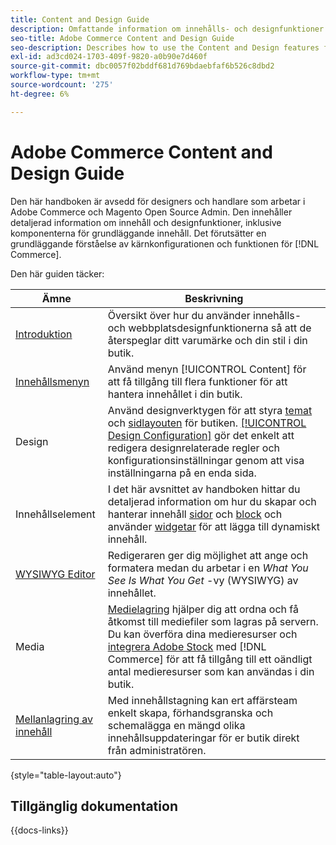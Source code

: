 ```yaml
---
title: Content and Design Guide
description: Omfattande information om innehålls- och designfunktioner för Adobe Commerce- och Magento Open Source-administratörer samt e-handelsansvariga.
seo-title: Adobe Commerce Content and Design Guide
seo-description: Describes how to use the Content and Design features for Adobe Commerce and Magento Open Source.
exl-id: ad3cd024-1703-409f-9820-a0b90e7d460f
source-git-commit: dbc0057f02bddf681d769bdaebfaf6b526c8dbd2
workflow-type: tm+mt
source-wordcount: '275'
ht-degree: 6%

---
```


# Adobe Commerce Content and Design Guide

Den här handboken är avsedd för designers och handlare som arbetar i Adobe Commerce och Magento Open Source Admin. Den innehåller detaljerad information om innehåll och designfunktioner, inklusive komponenterna för grundläggande innehåll. Det förutsätter en grundläggande förståelse av kärnkonfigurationen och funktionen för [!DNL Commerce].

Den här guiden täcker:

| Ämne | Beskrivning |
| ------- | ----------- |
| [Introduktion](introduction.md) | Översikt över hur du använder innehålls- och webbplatsdesignfunktionerna så att de återspeglar ditt varumärke och din stil i din butik. |
| [Innehållsmenyn](content-menu.md) | Använd menyn [!UICONTROL Content] för att få tillgång till flera funktioner för att hantera innehållet i din butik. |
| Design | Använd designverktygen för att styra [temat](themes.md) och [sidlayouten](page-layout.md) för butiken. [[!UICONTROL Design Configuration]](configuration.md) gör det enkelt att redigera designrelaterade regler och konfigurationsinställningar genom att visa inställningarna på en enda sida. |
| Innehållselement | I det här avsnittet av handboken hittar du detaljerad information om hur du skapar och hanterar innehåll [sidor](pages.md) och [block](blocks.md) och använder [widgetar](widgets.md) för att lägga till dynamiskt innehåll. |
| [WYSIWYG Editor](editor.md) | Redigeraren ger dig möjlighet att ange och formatera medan du arbetar i en _What You See Is What You Get_ -vy (WYSIWYG) av innehållet. |
| Media | [Medielagring](media-storage.md) hjälper dig att ordna och få åtkomst till mediefiler som lagras på servern. Du kan överföra dina medieresurser och [integrera Adobe Stock](adobe-stock.md) med [!DNL Commerce] för att få tillgång till ett oändligt antal medieresurser som kan användas i din butik. |
| [Mellanlagring av innehåll](content-staging.md) | Med innehållstagning kan ert affärsteam enkelt skapa, förhandsgranska och schemalägga en mängd olika innehållsuppdateringar för er butik direkt från administratören. |

{style="table-layout:auto"}

## Tillgänglig dokumentation

{{docs-links}}

